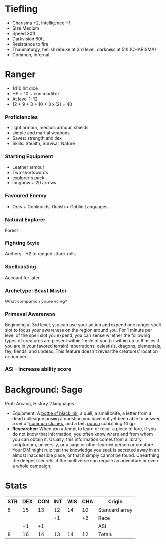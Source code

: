 # Tiefling
- Charisma +2, Intelligence +1
- Size Medium
- Speed 30ft.
- Darkvision 60ft.
- Resistance to fire
- Thaumaturgy, hellish rebuke at 3rd level, darkness at 5th (CHARISMA)
- Common, Infernal

# Ranger
- 1d10 hit dice
- HP = 10 + con modifier
- At level 1: 12
- 12 + 9 + 3 + 10 + 3 x (2) = 40

### Proficiencies
- light armour, medium armour, shields
- simple and martial weapons
- Saves: strength and dex
- Skills: Stealth, Survival, Nature
### Starting Equipment
- Leather armour
- Two shortswords
- explorer's pack
- longbow + 20 arrows

### Favoured Enemy
- Orcs + Goblinoids, Orcish + Goblin Languages
### Natural Explorer
Forest
### Fighting Style
Archery - +2 to ranged attack rolls

### Spellcasting
Account for later
### Archetype: Beast Master
What companion youre using?

### Primeval Awareness
Beginning at 3rd level, you can use your action and expend one ranger spell slot to focus your awareness on the region around you. For 1 minute per level of the spell slot you expend, you can sense whether the following types of creatures are present within 1 mile of you (or within up to 6 miles if you are in your favored terrain): aberrations, celestials, dragons, elementals, fey, fiends, and undead. This feature doesn't reveal the creatures' location or number.

### ASI - Increase ability score
# Background: Sage
Prof: Arcana, History
2 languages

- Equipment: A [bottle of black ink](https://2014.5e.tools/items.html#ink%20\(1-ounce%20bottle\)_phb), a quill, a small knife, a letter from a dead colleague posing a question you have not yet been able to answer, a set of [common clothes](https://2014.5e.tools/items.html#common%20clothes_phb), and a belt [pouch](https://2014.5e.tools/items.html#pouch_phb) containing 10 gp
- **Researcher**: When you attempt to learn or recall a piece of lore, if you do not know that information, you often know where and from whom you can obtain it. Usually, this information comes from a library, scriptorium, university, or a sage or other learned person or creature. Your DM might rule that the knowledge you seek is secreted away in an almost inaccessible place, or that it simply cannot be found. Unearthing the deepest secrets of the multiverse can require an adventure or even a whole campaign.
# Stats

| STR | DEX | CON | INT | WIS | CHA | Origin         |
| --- | --- | --- | --- | --- | --- | -------------- |
| 8   | 15  | 13  | 12  | 14  | 10  | Standard array |
|     |     |     | +1  |     | +2  | Race           |
|     | +1  | +1  |     |     |     | ASI            |
| 8   | 16  | 14  | 13  | 14  | 12  | Totals         |

